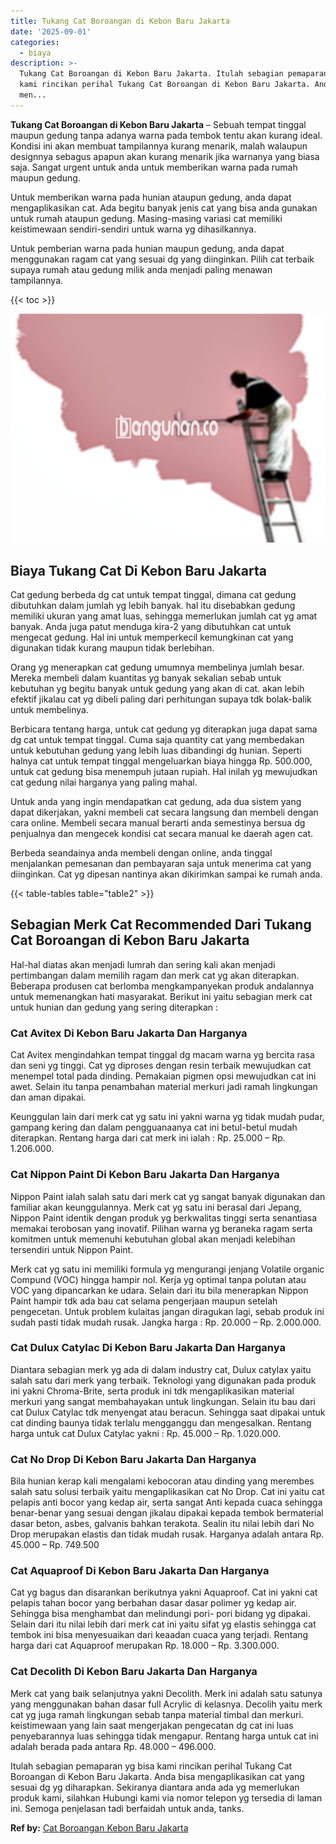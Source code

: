 ```yaml
---
title: Tukang Cat Boroangan di Kebon Baru Jakarta
date: '2025-09-01'
categories:
  - biaya
description: >-
  Tukang Cat Boroangan di Kebon Baru Jakarta. Itulah sebagian pemaparan yg bisa
  kami rincikan perihal Tukang Cat Boroangan di Kebon Baru Jakarta. Anda bisa
  men...
---
```


**Tukang Cat Boroangan di Kebon Baru Jakarta** – Sebuah tempat tinggal maupun gedung tanpa adanya warna pada tembok tentu akan kurang ideal. Kondisi ini akan membuat tampilannya kurang menarik, malah walaupun designnya sebagus apapun akan kurang menarik jika warnanya yang biasa saja. Sangat urgent untuk anda untuk memberikan warna pada rumah maupun gedung.

Untuk memberikan warna pada hunian ataupun gedung, anda dapat mengaplikasikan cat. Ada begitu banyak jenis cat yang bisa anda gunakan untuk rumah ataupun gedung. Masing-masing variasi cat memiliki keistimewaan sendiri-sendiri untuk warna yg dihasilkannya.

Untuk pemberian warna pada hunian maupun gedung, anda dapat menggunakan ragam cat yang sesuai dg yang diinginkan. Pilih cat terbaik supaya rumah atau gedung milik anda menjadi paling menawan tampilannya.

{{< toc >}}

![Tukang Cat Boroangan di Kebon Baru Jakarta](/images/jasa-cat-murah19.png)

## Biaya Tukang Cat Di Kebon Baru Jakarta

Cat gedung berbeda dg cat untuk tempat tinggal, dimana cat gedung dibutuhkan dalam jumlah yg lebih banyak. hal itu disebabkan gedung memiliki ukuran yang amat luas, sehingga memerlukan jumlah cat yg amat banyak. Anda juga patut menduga kira-2 yang dibutuhkan cat untuk mengecat gedung. Hal ini untuk memperkecil kemungkinan cat yang digunakan tidak kurang maupun tidak berlebihan.

Orang yg menerapkan cat gedung umumnya membelinya jumlah besar. Mereka membeli dalam kuantitas yg banyak sekalian sebab untuk kebutuhan yg begitu banyak untuk gedung yang akan di cat. akan lebih efektif jikalau cat yg dibeli paling dari perhitungan supaya tdk bolak-balik untuk membelinya.

Berbicara tentang harga, untuk cat gedung yg diterapkan juga dapat sama dg cat untuk tempat tinggal. Cuma saja quantity cat yang membedakan untuk kebutuhan gedung yang lebih luas dibandingi dg hunian. Seperti halnya cat untuk tempat tinggal mengeluarkan biaya hingga Rp. 500.000, untuk cat gedung bisa menempuh jutaan rupiah. Hal inilah yg mewujudkan cat gedung nilai harganya yang paling mahal.

Untuk anda yang ingin mendapatkan cat gedung, ada dua sistem yang dapat dikerjakan, yakni membeli cat secara langsung dan membeli dengan cara online. Membeli secara manual berarti anda semestinya bersua dg penjualnya dan mengecek kondisi cat secara manual ke daerah agen cat.

Berbeda seandainya anda membeli dengan online, anda tinggal menjalankan pemesanan dan pembayaran saja untuk menerima cat yang diinginkan. Cat yg dipesan nantinya akan dikirimkan sampai ke rumah anda.

{{< table-tables table="table2" >}}

## Sebagian Merk Cat Recommended Dari Tukang Cat Boroangan di Kebon Baru Jakarta

Hal-hal diatas akan menjadi lumrah dan sering kali akan menjadi pertimbangan dalam memilih ragam dan merk cat yg akan diterapkan. Beberapa produsen cat berlomba mengkampanyekan produk andalannya untuk memenangkan hati masyarakat. Berikut ini yaitu sebagian merk cat untuk hunian dan gedung yang sering diterapkan :

### Cat Avitex Di Kebon Baru Jakarta Dan Harganya

Cat Avitex mengindahkan tempat tinggal dg macam warna yg bercita rasa dan seni yg tinggi. Cat yg diproses dengan resin terbaik mewujudkan cat menempel total pada dinding. Pemakaian pigmen opsi mewujudkan cat ini awet. Selain itu tanpa penambahan material merkuri jadi ramah lingkungan dan aman dipakai.

Keunggulan lain dari merk cat yg satu ini yakni warna yg tidak mudah pudar, gampang kering dan dalam pengguanaanya cat ini betul-betul mudah diterapkan. Rentang harga dari cat merk ini ialah : Rp. 25.000 – Rp. 1.206.000.

### Cat Nippon Paint Di Kebon Baru Jakarta Dan Harganya

Nippon Paint ialah salah satu dari merk cat yg sangat banyak digunakan dan familiar akan keunggulannya. Merk cat yg satu ini berasal dari Jepang, Nippon Paint identik dengan produk yg berkwalitas tinggi serta senantiasa memakai terobosan yang inovatif. Pilihan warna yg beraneka ragam serta komitmen untuk memenuhi kebutuhan global akan menjadi kelebihan tersendiri untuk Nippon Paint.

Merk cat yg satu ini memiliki formula yg mengurangi jenjang Volatile organic Compund (VOC) hingga hampir nol. Kerja yg optimal tanpa polutan atau VOC yang dipancarkan ke udara. Selain dari itu bila menerapkan Nippon Paint hampir tdk ada bau cat selama pengerjaan maupun setelah pengecetan. Untuk problem kulaitas jangan diragukan lagi, sebab produk ini sudah pasti tidak mudah rusak. Jangka harga : Rp. 20.000 – Rp. 2.000.000.

### Cat Dulux Catylac Di Kebon Baru Jakarta Dan Harganya

Diantara sebagian merk yg ada di dalam industry cat, Dulux catylax yaitu salah satu dari merk yang terbaik. Teknologi yang digunakan pada produk ini yakni Chroma-Brite, serta produk ini tdk mengaplikasikan material merkuri yang sangat membahayakan untuk lingkungan. Selain itu bau dari cat Dulux Catylac tdk menyengat atau beracun. Sehingga saat dipakai untuk cat dinding baunya tidak terlalu mengganggu dan mengesalkan. Rentang harga untuk cat Dulux Catylac yakni : Rp. 45.000 – Rp. 1.020.000.

### Cat No Drop Di Kebon Baru Jakarta Dan Harganya

Bila hunian kerap kali mengalami kebocoran atau dinding yang merembes salah satu solusi terbaik yaitu mengaplikasikan cat No Drop. Cat ini yaitu cat pelapis anti bocor yang kedap air, serta sangat Anti kepada cuaca sehingga benar-benar yang sesuai dengan jikalau dipakai kepada tembok bermaterial dasar beton, asbes, galvanis bahkan terakota. Sealin itu nilai lebih dari No Drop merupakan elastis dan tidak mudah rusak. Harganya adalah antara Rp. 45.000 – Rp. 749.500

### Cat Aquaproof Di Kebon Baru Jakarta Dan Harganya

Cat yg bagus dan disarankan berikutnya yakni Aquaproof. Cat ini yakni cat pelapis tahan bocor yang berbahan dasar dasar polimer yg kedap air. Sehingga bisa menghambat dan melindungi pori- pori bidang yg dipakai. Selain dari itu nilai lebih dari merk cat ini yaitu sifat yg elastis sehingga cat tembok ini bisa menyesuaikan dari keaadan cuaca yang terjadi. Rentang harga dari cat Aquaproof merupakan Rp. 18.000 – Rp. 3.300.000.

### Cat Decolith Di Kebon Baru Jakarta Dan Harganya

Merk cat yang baik selanjutnya yakni Decolith. Merk ini adalah satu satunya yang menggunakan bahan dasar full Acrylic di kelasnya. Decolih yaitu merk cat yg juga ramah lingkungan sebab tanpa material timbal dan merkuri. keistimewaan yang lain saat mengerjakan pengecatan dg cat ini luas penyebarannya luas sehingga tidak mengapur. Rentang harga untuk cat ini adalah berada pada antara Rp. 48.000 – 496.000.

Itulah sebagian pemaparan yg bisa kami rincikan perihal Tukang Cat Boroangan di Kebon Baru Jakarta. Anda bisa mengaplikasikan cat yang sesuai dg yg diharapkan. Sekiranya diantara anda ada yg memerlukan produk kami, silahkan Hubungi kami via nomor telepon yg tersedia di laman ini. Semoga penjelasan tadi berfaidah untuk anda, tanks.

**Ref by:** [Cat Boroangan Kebon Baru Jakarta](https://id.wikipedia.org/wiki/Cat)
